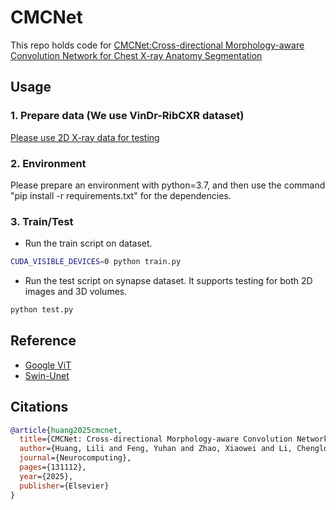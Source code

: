 # CMCNet

This repo holds code for [CMCNet:Cross-directional Morphology-aware Convolution Network for Chest X-ray Anatomy Segmentation](https://www.sciencedirect.com/science/article/abs/pii/S0925231225017849)



## Usage

### 1. Prepare data (We use VinDr-RibCXR dataset)

[Please use 2D X-ray data for testing](https://vindr.ai/ribcxr)


### 2. Environment

Please prepare an environment with python=3.7, and then use the command "pip install -r requirements.txt" for the dependencies.

### 3. Train/Test

- Run the train script on dataset. 

```bash
CUDA_VISIBLE_DEVICES=0 python train.py 
```

- Run the test script on synapse dataset. It supports testing for both 2D images and 3D volumes.

```bash
python test.py
```

## Reference
* [Google ViT](https://github.com/google-research/vision_transformer)
* [Swin-Unet](https://github.com/HuCaoFighting/Swin-Unet)



## Citations


```bibtex
@article{huang2025cmcnet,
  title={CMCNet: Cross-directional Morphology-aware Convolution Network for Chest X-ray Anatomy Segmentation},
  author={Huang, Lili and Feng, Yuhan and Zhao, Xiaowei and Li, Chenglong and Tang, Jin},
  journal={Neurocomputing},
  pages={131112},
  year={2025},
  publisher={Elsevier}
}
```

